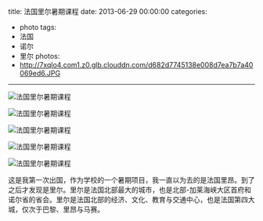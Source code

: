 title: 法国里尔暑期课程
date: 2013-06-29 00:00:00
categories:
- photo
tags:
- 法国
- 诺尔
- 里尔
photos:
- http://7xqlo4.com1.z0.glb.clouddn.com/d682d7745138e008d7ea7b7a40069ed6.JPG
---

![法国里尔暑期课程](http://7xqlo4.com1.z0.glb.clouddn.com/62ef796aea1d6db667c86386ceb1270a.jpg)

![法国里尔暑期课程](http://7xqlo4.com1.z0.glb.clouddn.com/260a74e36a00e38387dc1dffc8b5c06d.JPG)

![法国里尔暑期课程](http://7xqlo4.com1.z0.glb.clouddn.com/2472ce83640d2c6a949afd1ab17c9309.JPG)

![法国里尔暑期课程](http://7xqlo4.com1.z0.glb.clouddn.com/6fe457faa7c512ae6e8c4bfb536eb890.jpg)

![法国里尔暑期课程](http://7xqlo4.com1.z0.glb.clouddn.com/639536cb1051e8f26abe912c04001748.JPG)

这是我第一次出国，作为学校的一个暑期项目，我一直以为去的是法国里昂。到了之后才发现是里尔。里尔是法国北部最大的城市，也是北部-加莱海峡大区首府和诺尔省的省会。里尔是法国北部的经济、文化、教育与交通中心，也是法国第四大城，仅次于巴黎、里昂与马赛。